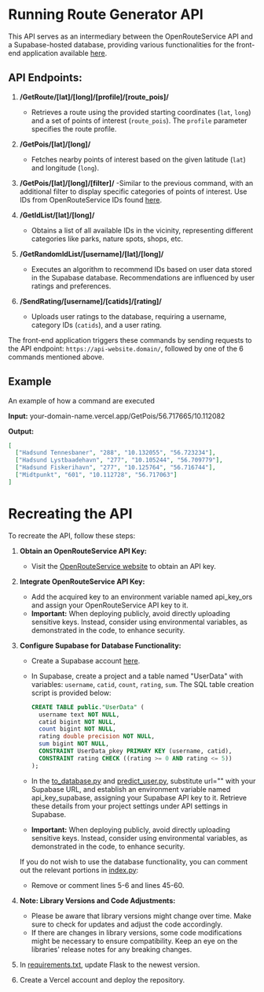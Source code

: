 # Running Route Generator API

This API serves as an intermediary between the OpenRouteService API and a Supabase-hosted database, providing various functionalities for the front-end application available [here](https://github.com/eske4/RunningRouteGeneratorClient).

## API Endpoints:

1. **/GetRoute/[lat]/[long]/[profile]/[route_pois]/**
   - Retrieves a route using the provided starting coordinates (`lat`, `long`) and a set of points of interest (`route_pois`). The `profile` parameter specifies the route profile.

2. **/GetPois/[lat]/[long]/**
   - Fetches nearby points of interest based on the given latitude (`lat`) and longitude (`long`).

3. **/GetPois/[lat]/[long]/[filter]/**
   -Similar to the previous command, with an additional filter to display specific categories of points of interest. Use IDs from OpenRouteService IDs found [here](https://github.com/GIScience/openpoiservice/blob/master/openpoiservice/server/categories/categories.yml).

4. **/GetIdList/[lat]/[long]/**
   - Obtains a list of all available IDs in the vicinity, representing different categories like parks, nature spots, shops, etc.

5. **/GetRandomIdList/[username]/[lat]/[long]/**
   - Executes an algorithm to recommend IDs based on user data stored in the Supabase database. Recommendations are influenced by user ratings and preferences.

6. **/SendRating/[username]/[catids]/[rating]/**
   - Uploads user ratings to the database, requiring a username, category IDs (`catids`), and a user rating.

The front-end application triggers these commands by sending requests to the API endpoint: `https://api-website.domain/`, followed by one of the 6 commands mentioned above.

## Example

An example of how a command are executed

**Input:**
your-domain-name.vercel.app/GetPois/56.717665/10.112082

**Output:**
```json
[
  ["Hadsund Tennesbaner", "288", "10.132055", "56.723234"],
  ["Hadsund Lystbaadehavn", "277", "10.105244", "56.709779"],
  ["Hadsund Fiskerihavn", "277", "10.125764", "56.716744"],
  ["Midtpunkt", "601", "10.112728", "56.717063"]
]
```

# Recreating the API

To recreate the API, follow these steps:

1. **Obtain an OpenRouteService API Key:**
   - Visit the [OpenRouteService website](https://openrouteservice.org/) to obtain an API key.

2. **Integrate OpenRouteService API Key:**
   - Add the acquired key to an environment variable named api_key_ors and assign your OpenRouteService API key to it.
   - **Important:** When deploying publicly, avoid directly uploading sensitive keys. Instead, consider using environmental variables, as demonstrated in the code, to enhance security.

3. **Configure Supabase for Database Functionality:**
   - Create a Supabase account [here](https://supabase.com/).
   - In Supabase, create a project and a table named "UserData" with variables: `username`, `catid`, `count`, `rating`, `sum`. The SQL table creation script is provided below:

     ```sql
     CREATE TABLE public."UserData" (
       username text NOT NULL,
       catid bigint NOT NULL,
       count bigint NOT NULL,
       rating double precision NOT NULL,
       sum bigint NOT NULL,
       CONSTRAINT UserData_pkey PRIMARY KEY (username, catid),
       CONSTRAINT rating CHECK ((rating >= 0 AND rating <= 5))
     );
     ```

   - In the [to_database.py](scripts/to_database.py) and [predict_user.py](scripts/predict_user.py), substitute url="" with your Supabase URL, and establish an environment variable named api_key_supabase, assigning your Supabase API key to it. Retrieve these details from your project settings under API settings in Supabase.
   - **Important:** When deploying publicly, avoid directly uploading sensitive keys. Instead, consider using environmental variables, as demonstrated in the code, to enhance security.

   If you do not wish to use the database functionality, you can comment out the relevant portions in [index.py](api/index.py):
   - Remove or comment lines 5-6 and lines 45-60.

4. **Note: Library Versions and Code Adjustments:**
   - Please be aware that library versions might change over time. Make sure to check for updates and adjust the code accordingly.
   - If there are changes in library versions, some code modifications might be necessary to ensure compatibility. Keep an eye on the libraries' release notes for any breaking changes.

5. In [requirements.txt](requirements.txt), update Flask to the newest version.

6. Create a Vercel account and deploy the repository.
